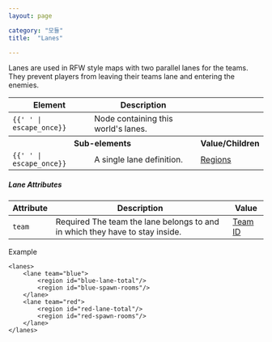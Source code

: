 ```yaml
---
layout: page

category: "모듈"
title:  "Lanes"

---
```


Lanes are used in RFW style maps with two parallel lanes for the teams. They prevent players from leaving their teams lane and entering the enemies.

<div class='table-responsive'>
  <table class='table table-striped table-condensed'>
    <thead>
      <tr>
        <th>Element</th>
        <th>Description</th>
        <th></th>
      </tr>
    </thead>
    <tbody>
      <tr>
        <td>
          <span class='highlight'>
            <code>{{'<lanes> </lanes>' | escape_once}}</code>
          </span>
        </td>
        <td>Node containing this world's lanes.</td>
        <td></td>
      </tr>
      <tr>
        <th colspan='2'>Sub-elements</th>
        <th>Value/Children</th>
      </tr>
      <tr>
        <td>
          <span class='highlight'>
            <code>{{'<lane> </lane>' | escape_once}}</code>
          </span>
        </td>
        <td>
          A single lane definition.
        </td>
        <td>
          <a href='/modules/regions'>Regions</a>
        </td>
      </tr>
    </tbody>
  </table>
</div>
<h5>Lane Attributes</h5>
<div class='table-responsive'>
  <table class='table table-striped table-condensed'>
    <thead>
      <tr>
        <th>Attribute</th>
        <th>Description</th>
        <th>Value</th>
      </tr>
    </thead>
    <tbody>
      <tr>
        <td>
          <code>team</code>
        </td>
        <td>
          <span class='label label-danger'>Required</span>
          The team the lane belongs to and in which they have to stay inside.
        </td>
        <td>
          <a href='/modules/teams'>Team ID</a>
        </td>
      </tr>
    </tbody>
  </table>
</div>

Example

    <lanes>
        <lane team="blue">
            <region id="blue-lane-total"/>
            <region id="blue-spawn-rooms"/>
        </lane>
        <lane team="red">
            <region id="red-lane-total"/>
            <region id="red-spawn-rooms"/>
        </lane>
    </lanes>
